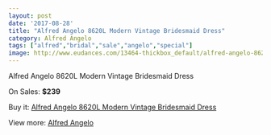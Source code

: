```yaml
---
layout: post
date: '2017-08-28'
title: "Alfred Angelo 8620L Modern Vintage Bridesmaid Dress"
category: Alfred Angelo
tags: ["alfred","bridal","sale","angelo","special"]
image: http://www.eudances.com/13464-thickbox_default/alfred-angelo-8620l-modern-vintage-bridesmaid-dress.jpg
---
```

Alfred Angelo 8620L Modern Vintage Bridesmaid Dress

On Sales: **$239**
<a href="https://www.eudances.com/en/alfred-angelo/4065-alfred-angelo-8620l-modern-vintage-bridesmaid-dress.html"><amp-img layout="responsive" width="600" height="600" src="//www.eudances.com/13464-thickbox_default/alfred-angelo-8620l-modern-vintage-bridesmaid-dress.jpg" alt="Alfred Angelo 8620L Modern Vintage Bridesmaid Dress 0" /></a>
<a href="https://www.eudances.com/en/alfred-angelo/4065-alfred-angelo-8620l-modern-vintage-bridesmaid-dress.html"><amp-img layout="responsive" width="600" height="600" src="//www.eudances.com/13468-thickbox_default/alfred-angelo-8620l-modern-vintage-bridesmaid-dress.jpg" alt="Alfred Angelo 8620L Modern Vintage Bridesmaid Dress 1" /></a>
<a href="https://www.eudances.com/en/alfred-angelo/4065-alfred-angelo-8620l-modern-vintage-bridesmaid-dress.html"><amp-img layout="responsive" width="600" height="600" src="//www.eudances.com/13467-thickbox_default/alfred-angelo-8620l-modern-vintage-bridesmaid-dress.jpg" alt="Alfred Angelo 8620L Modern Vintage Bridesmaid Dress 2" /></a>
<a href="https://www.eudances.com/en/alfred-angelo/4065-alfred-angelo-8620l-modern-vintage-bridesmaid-dress.html"><amp-img layout="responsive" width="600" height="600" src="//www.eudances.com/13466-thickbox_default/alfred-angelo-8620l-modern-vintage-bridesmaid-dress.jpg" alt="Alfred Angelo 8620L Modern Vintage Bridesmaid Dress 3" /></a>
<a href="https://www.eudances.com/en/alfred-angelo/4065-alfred-angelo-8620l-modern-vintage-bridesmaid-dress.html"><amp-img layout="responsive" width="600" height="600" src="//www.eudances.com/13465-thickbox_default/alfred-angelo-8620l-modern-vintage-bridesmaid-dress.jpg" alt="Alfred Angelo 8620L Modern Vintage Bridesmaid Dress 4" /></a>

Buy it: [Alfred Angelo 8620L Modern Vintage Bridesmaid Dress](https://www.eudances.com/en/alfred-angelo/4065-alfred-angelo-8620l-modern-vintage-bridesmaid-dress.html "Alfred Angelo 8620L Modern Vintage Bridesmaid Dress")

View more: [Alfred Angelo](https://www.eudances.com/en/51-alfred-angelo "Alfred Angelo")